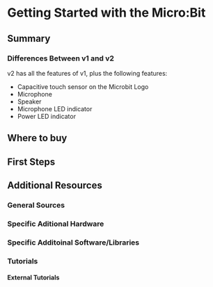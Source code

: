 # Getting Started with the Micro:Bit

## Summary

### Differences Between v1 and v2

v2 has all the features of v1, plus the following features:

* Capacitive touch sensor on the Microbit Logo
* Microphone
* Speaker
* Microphone LED indicator
* Power LED indicator

## Where to buy

## First Steps

## Additional Resources

### General Sources

### Specific Aditional Hardware

### Specific Additoinal Software/Libraries

### Tutorials

#### External Tutorials
